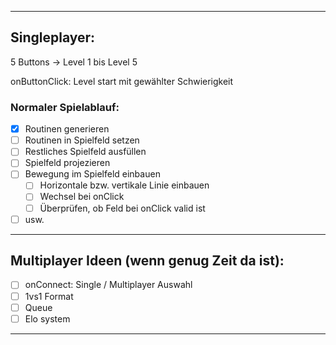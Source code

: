 
---
## Singleplayer:

5 Buttons -> Level 1 bis Level 5 

onButtonClick: Level start mit gewählter Schwierigkeit

### Normaler Spielablauf:

- [X] Routinen generieren
- [ ] Routinen in Spielfeld setzen
- [ ] Restliches Spielfeld ausfüllen
- [ ] Spielfeld projezieren
- [ ] Bewegung im Spielfeld einbauen
  - [ ] Horizontale bzw. vertikale Linie einbauen
  - [ ] Wechsel bei onClick
  - [ ] Überprüfen, ob Feld bei onClick valid ist
- [ ] usw.

---
## Multiplayer Ideen (wenn genug Zeit da ist):

- [ ] onConnect: Single / Multiplayer Auswahl
- [ ] 1vs1 Format
- [ ] Queue
- [ ] Elo system

--- 